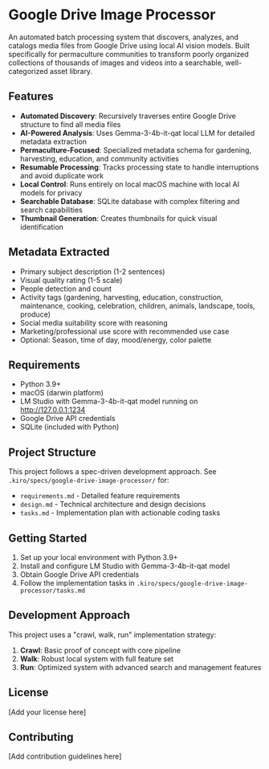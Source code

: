 # Google Drive Image Processor

An automated batch processing system that discovers, analyzes, and catalogs media files from Google Drive using local AI vision models. Built specifically for permaculture communities to transform poorly organized collections of thousands of images and videos into a searchable, well-categorized asset library.

## Features

- **Automated Discovery**: Recursively traverses entire Google Drive structure to find all media files
- **AI-Powered Analysis**: Uses Gemma-3-4b-it-qat local LLM for detailed metadata extraction
- **Permaculture-Focused**: Specialized metadata schema for gardening, harvesting, education, and community activities
- **Resumable Processing**: Tracks processing state to handle interruptions and avoid duplicate work
- **Local Control**: Runs entirely on local macOS machine with local AI models for privacy
- **Searchable Database**: SQLite database with complex filtering and search capabilities
- **Thumbnail Generation**: Creates thumbnails for quick visual identification

## Metadata Extracted

- Primary subject description (1-2 sentences)
- Visual quality rating (1-5 scale)
- People detection and count
- Activity tags (gardening, harvesting, education, construction, maintenance, cooking, celebration, children, animals, landscape, tools, produce)
- Social media suitability score with reasoning
- Marketing/professional use score with recommended use case
- Optional: Season, time of day, mood/energy, color palette

## Requirements

- Python 3.9+
- macOS (darwin platform)
- LM Studio with Gemma-3-4b-it-qat model running on http://127.0.0.1:1234
- Google Drive API credentials
- SQLite (included with Python)

## Project Structure

This project follows a spec-driven development approach. See `.kiro/specs/google-drive-image-processor/` for:

- `requirements.md` - Detailed feature requirements
- `design.md` - Technical architecture and design decisions
- `tasks.md` - Implementation plan with actionable coding tasks

## Getting Started

1. Set up your local environment with Python 3.9+
2. Install and configure LM Studio with Gemma-3-4b-it-qat model
3. Obtain Google Drive API credentials
4. Follow the implementation tasks in `.kiro/specs/google-drive-image-processor/tasks.md`

## Development Approach

This project uses a "crawl, walk, run" implementation strategy:

1. **Crawl**: Basic proof of concept with core pipeline
2. **Walk**: Robust local system with full feature set
3. **Run**: Optimized system with advanced search and management features

## License

[Add your license here]

## Contributing

[Add contribution guidelines here]